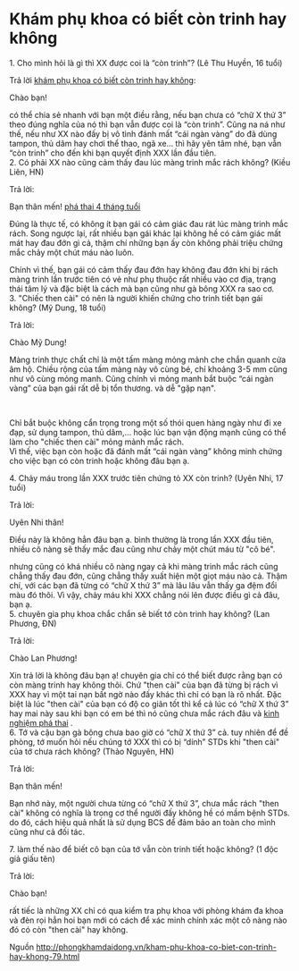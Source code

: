 <h1>Khám phụ khoa có biết còn trinh hay không</h1>

<p>1. Cho mình hỏi là gì thì XX được coi là &ldquo;còn trinh&rdquo;? (Lê Thu Huyền, 16 tuổi)</p>

<p>Trả lời <a href="http://phongkhamdaidong.vn/kham-phu-khoa-co-biet-con-trinh-hay-khong-79.html">khám phụ khoa có biết còn trinh hay không</a>:</p>

<p>Chào bạn!</p>

<p>có thể chia sẻ nhanh với bạn một điều rằng, nếu bạn chưa có &ldquo;chữ X thứ 3&rdquo; theo đúng nghĩa của nó thì bạn vẫn được coi là &ldquo;còn trinh&rdquo;. Cũng na ná như thế, nếu như XX nào đấy bị vô tình đánh mất &ldquo;cái ngàn vàng&rdquo; do đã dùng tampon, thủ dâm hay chơi thể thao, ngã xe... thì hãy yên tâm nhé, bạn vẫn &ldquo;còn trinh&rdquo; cho đến khi bạn quyết định XXX lần đầu tiên.<br />
2. Có phải XX nào cũng cảm thấy đau lúc màng trinh mắc rách không? (Kiều Liên, HN)</p>

<p>Trả lời:</p>

<p>Bạn thân mến!&nbsp;<a href="http://phongkhamdaidong.vn/pha-thai-4-thang-tuoi-het-bao-nhieu-tien-96.html">phá thai 4 tháng tuổi</a></p>

<p>Đúng là thực tế, có không ít bạn gái có cảm giác đau rát lúc màng trinh mắc rách. Song ngược lại, rất nhiều bạn gái khác lại không hề có cảm giác mất mát hay đau đớn gì cả, thậm chí những bạn ấy còn không phải triệu chứng mắc chảy một chút máu nào luôn.</p>

<p>Chính vì thế, bạn gái có cảm thấy đau đớn hay không đau đớn khi bị rách màng trinh lần trước tiên có vẻ như phụ thuộc rất nhiều vào cơ địa, trạng thái tâm lý và đặc biệt là cách mà bạn cũng như gà bông XXX ra sao cơ.<br />
3. &quot;Chiếc then cài&quot; có nên là người khiến chứng cho trinh tiết bạn gái không? (Mỹ Dung, 18 tuổi)</p>

<p>Trả lời:</p>

<p>Chào Mỹ Dung!</p>

<p>Màng trinh thực chất chỉ là một tấm màng mỏng mảnh che chắn quanh cửa âm hộ. Chiều rộng của tấm màng này vô cùng bé, chỉ khoảng 3-5 mm cũng như vô cùng mỏng manh. Cũng chính vì mỏng manh bắt buộc &ldquo;cái ngàn vàng&rdquo; của bạn gái rất dễ bị tổn thương. và dễ &quot;gặp nạn&quot;.</p>

<p>&nbsp;</p>

<p>Chỉ bắt buộc không cẩn trọng trong một số thói quen hàng ngày như đi xe đạp, sử dụng tampon, thủ dâm,&hellip; hoặc lúc bạn vận động mạnh cũng có thể làm cho &quot;chiếc then cài&quot; mỏng mảnh mắc rách.<br />
Vì thế, việc bạn còn hoặc đã đánh mất &ldquo;cái ngàn vàng&rdquo; không minh chứng cho việc bạn có còn trinh hoặc không đâu bạn ạ.</p>

<p>4. Chảy máu trong lần XXX trước tiên chứng tỏ XX còn trinh? (Uyên Nhi, 17 tuổi)</p>

<p>Trả lời:</p>

<p>Uyên Nhi thân!</p>

<p>Điều này là không hẳn đâu bạn ạ. bình thường là trong lần XXX đầu tiên, nhiều cô nàng sẽ thấy mắc đau cũng như chảy một chút máu từ &quot;cô bé&quot;.</p>

<p>nhưng cũng có khá nhiều cô nàng ngay cả khi màng trinh mắc rách cũng chẳng thấy đau đớn, cũng chẳng thấy xuất hiện một giọt máu nào cả. Thậm chí, với các bạn đã từng có &ldquo;chữ X thứ 3&rdquo; mà lâu lâu vẫn thấy ga đệm đổi màu đó thôi. Vì vậy, chảy máu khi XXX chẳng nói lên được điều gì cả đâu, bạn ạ.<br />
5. chuyên gia phụ khoa chắc chắn sẽ biết tớ còn trinh hay không? (Lan Phương, ĐN)</p>

<p>Trả lời:</p>

<p>Chào Lan Phương!</p>

<p>Xin trả lời là không đâu bạn ạ! chuyên gia chỉ có thể biết được rằng bạn có còn màng trinh hay không thôi. Chứ &quot;then cài&quot; của bạn đã từng bị rách vì XXX hay vì một tai nạn bất ngờ nào đấy khác thì chỉ có bạn là rõ nhất. Đặc biệt là lúc &quot;then cài&quot; của bạn có độ co giãn tốt thì kể cả lúc có &ldquo;chữ X thứ 3&rdquo; hay mai này sau khi bạn có em bé thì nó cũng chưa mắc rách đâu và <a href="http://phongkhamdaidong.vn/kinh-nghiem-pha-thai-o-benh-vien-hung-vuong-tung-buoc-58.html">kinh nghiệm phá thai</a> .<br />
6. Tớ và cậu bạn gà bông chưa bao giờ có &ldquo;chữ X thứ 3&rdquo; cả. tuy nhiên để đề phòng, tớ muốn hỏi nếu chúng tớ XXX thì có bị &ldquo;dính&rdquo; STDs khi &quot;then cài&quot; của tớ chưa rách không? (Thảo Nguyên, HN)</p>

<p>Trả lời:</p>

<p>Bạn thân mến!</p>

<p>Bạn nhớ này, một người chưa từng có &ldquo;chữ X thứ 3&rdquo;, chưa mắc rách &quot;then cài&quot; không có nghĩa là trong cơ thể người đấy không hề có mầm bệnh STDs. do đó, cách hiệu quả nhất là sử dụng BCS để đảm bảo an toàn cho mình cũng như cả đối tác.</p>

<p>7. làm thế nào để biết cô bạn của tớ vẫn còn trinh tiết hoặc không? (1 độc giả giấu tên)</p>

<p>Trả lời:</p>

<p>Chào bạn!</p>

<p>rất tiếc là những XX chỉ có qua kiểm tra phụ khoa với phòng khám đa khoa và đèn rọi hẳn hoi bạn mới có cách để xác minh chính xác một cô nàng nào đó có còn &quot;then cài&quot; hay không.</p>

<p>Nguồn&nbsp;<a href="http://phongkhamdaidong.vn/kham-phu-khoa-co-biet-con-trinh-hay-khong-79.html" target="_blank">http://phongkhamdaidong.vn/kham-phu-khoa-co-biet-con-trinh-hay-khong-79.html</a></p>
